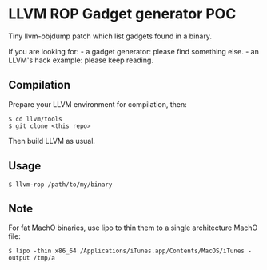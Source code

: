 
# LLVM ROP Gadget generator POC

Tiny llvm-objdump patch which list gadgets found in a binary.

If you are looking for:
    - a gadget generator: please find something else.
    - an LLVM's hack example: please keep reading.

## Compilation

Prepare your LLVM environment for compilation, then:

```shell
$ cd llvm/tools
$ git clone <this repo> 
```

Then build LLVM as usual.


## Usage

```shell
$ llvm-rop /path/to/my/binary
```

## Note

For fat MachO binaries, use lipo to thin them to a single architecture MachO file:

```shell
$ lipo -thin x86_64 /Applications/iTunes.app/Contents/MacOS/iTunes -output /tmp/a
```

